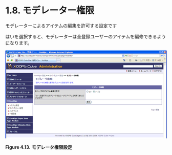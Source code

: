# 1.8. モデレーター権限

モデレーターによるアイテムの編集を許可する設定です

はいを選択すると、モデレーターは全登録ユーザーのアイテムを編修できるようになります。

![&quot;Moderators Privileges&quot;](../../../.gitbook/assets/xoonips-policy13%20%281%29.png)

**Figure 4.13.**  **モデレータ権限設定**

